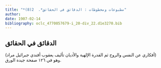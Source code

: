 ```yaml
---
title: "*مطبوعات ومخطوطات : الدقائق في الحقائق*.  2(8)"
author: 
date: 1907-02-14
bibliography: oclc_4770057679-i_20-div_22.d1e3270.bib
---
```




##  الدقائق في الحقائق 


 (أفكاري عن النفس والروح ثم القدرة الإلهية والأديان تأليف يعقوب أفندي جبرائيل مراد) وهو في  ١٢٦  صفحة جيدة الورق. 
